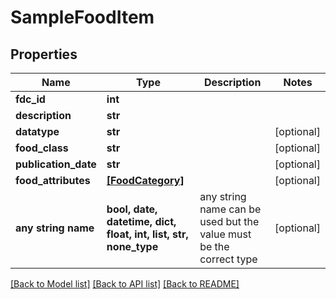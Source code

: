 # SampleFoodItem


## Properties
Name | Type | Description | Notes
------------ | ------------- | ------------- | -------------
**fdc_id** | **int** |  | 
**description** | **str** |  | 
**datatype** | **str** |  | [optional] 
**food_class** | **str** |  | [optional] 
**publication_date** | **str** |  | [optional] 
**food_attributes** | [**[FoodCategory]**](FoodCategory.md) |  | [optional] 
**any string name** | **bool, date, datetime, dict, float, int, list, str, none_type** | any string name can be used but the value must be the correct type | [optional]

[[Back to Model list]](../README.md#documentation-for-models) [[Back to API list]](../README.md#documentation-for-api-endpoints) [[Back to README]](../README.md)


